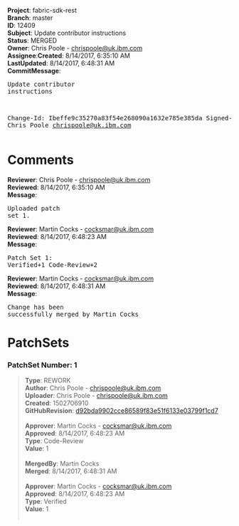 <strong>Project</strong>: fabric-sdk-rest</br><strong>Branch</strong>: master<br><strong>ID</strong>: 12409<br><strong>Subject</strong>: Update contributor instructions<br><strong>Status</strong>: MERGED<br><strong>Owner</strong>: Chris Poole - chrispoole@uk.ibm.com<br><strong>Assignee</strong>:<strong>Created</strong>: 8/14/2017, 6:35:10 AM<br><strong>LastUpdated</strong>: 8/14/2017, 6:48:31 AM<br><strong>CommitMessage</strong>:<br><pre>Update contributor instructions

Change-Id: Ibeffe9c35270a83f54e268090a1632e785e385da
Signed-off-by: Chris Poole <chrispoole@uk.ibm.com>
</pre><h1>Comments</h1><strong>Reviewer</strong>: Chris Poole - chrispoole@uk.ibm.com<br><strong>Reviewed</strong>: 8/14/2017, 6:35:10 AM<br><strong>Message</strong>: <pre>Uploaded patch set 1.</pre><strong>Reviewer</strong>: Martin Cocks - cocksmar@uk.ibm.com<br><strong>Reviewed</strong>: 8/14/2017, 6:48:23 AM<br><strong>Message</strong>: <pre>Patch Set 1: Verified+1 Code-Review+2</pre><strong>Reviewer</strong>: Martin Cocks - cocksmar@uk.ibm.com<br><strong>Reviewed</strong>: 8/14/2017, 6:48:31 AM<br><strong>Message</strong>: <pre>Change has been successfully merged by Martin Cocks</pre><h1>PatchSets</h1><h3>PatchSet Number: 1</h3><blockquote><strong>Type</strong>: REWORK<br><strong>Author</strong>: Chris Poole - chrispoole@uk.ibm.com<br><strong>Uploader</strong>: Chris Poole - chrispoole@uk.ibm.com<br><strong>Created</strong>: 1502706910<br><strong>GitHubRevision</strong>: [d92bda9902cce86589f83e51f6133e03799f1cd7](https://github.com/hyperledger/fabric-sdk-rest/commit/d92bda9902cce86589f83e51f6133e03799f1cd7)<br><br><strong>Approver</strong>: Martin Cocks - cocksmar@uk.ibm.com<br><strong>Approved</strong>: 8/14/2017, 6:48:23 AM<br><strong>Type</strong>: Code-Review<br><strong>Value</strong>: 1<br><br><strong>MergedBy</strong>: Martin Cocks<br><strong>Merged</strong>: 8/14/2017, 6:48:31 AM<br><br><strong>Approver</strong>: Martin Cocks - cocksmar@uk.ibm.com<br><strong>Approved</strong>: 8/14/2017, 6:48:23 AM<br><strong>Type</strong>: Verified<br><strong>Value</strong>: 1<br><br></blockquote>